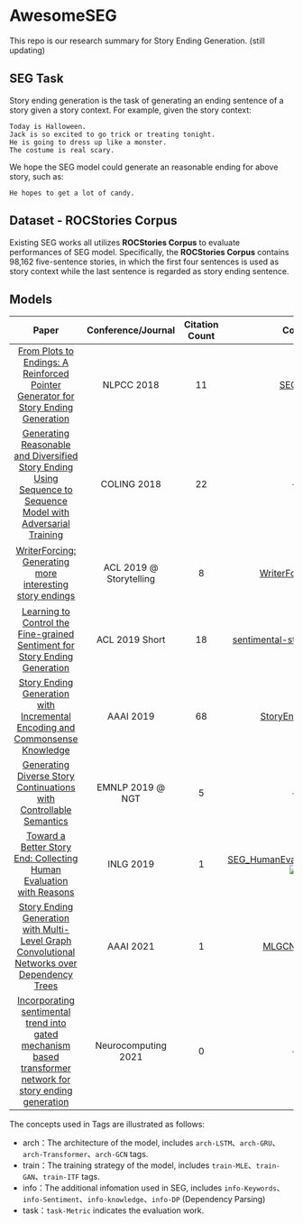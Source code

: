 # AwesomeSEG
This repo is our research summary for Story Ending Generation. (still updating)

## SEG Task
Story ending generation is the task of generating an ending sentence of a story given a story context. For example, given the story context:
```
Today is Halloween. 
Jack is so excited to go trick or treating tonight.
He is going to dress up like a monster.
The costume is real scary.
```
We hope the SEG model could generate an reasonable ending for above story, such as:  
```
He hopes to get a lot of candy.
```

## Dataset - ROCStories Corpus
Existing SEG works all utilizes **ROCStories Corpus** to evaluate performances of SEG model. Specifically, the **ROCStories Corpus** contains 98,162 five-sentence stories, in which the first four sentences is used as story context while the last sentence is regarded as story ending sentence.

## Models
| Paper | Conference/Journal | Citation Count | Code | Tags |
| :--: | :--: | :--: | :--: | :--: |
| [From Plots to Endings: A Reinforced Pointer Generator for Story Ending Generation](https://arxiv.org/abs/1901.03459) | NLPCC 2018 | 11 | [SEG](https://github.com/blcunlp/SEG) ![](https://img.shields.io/github/stars/blcunlp/SEG.svg?style=social) |`arch-LSTM`、`train-MLE`|
| [Generating Reasonable and Diversified Story Ending Using Sequence to Sequence Model with Adversarial Training](https://aclanthology.org/C18-1088/) | COLING 2018 | 22 | - | `arch-LSTM`、`train-GAN`、`train-MLE` |
| [WriterForcing: Generating more interesting story endings](https://aclanthology.org/W19-3413/) | ACL 2019 @ Storytelling | 8 | [WriterForcing](https://github.com/witerforcing/WriterForcing) ![](https://img.shields.io/github/stars/witerforcing/WriterForcing.svg?style=social) | `arch-GRU`、`info-Keywords`、`train-MLE`、`train-ITF` |
| [Learning to Control the Fine-grained Sentiment for Story Ending Generation](https://aclanthology.org/P19-1603/) | ACL 2019 Short | 18 | [sentimental-story-ending](https://github.com/Hunter-DDM/sentimental-story-ending) ![](https://img.shields.io/github/stars/Hunter-DDM/sentimental-story-ending.svg?style=social) | `arch-LSTM`、`info-Sentiment`、`train-MLE` |
| [Story Ending Generation with Incremental Encoding and Commonsense Knowledge](https://arxiv.org/abs/1808.10113) | AAAI 2019 | 68 | [StoryEndGen](https://github.com/JianGuanTHU/StoryEndGen) ![](https://img.shields.io/github/stars/JianGuanTHU/StoryEndGen.svg?style=social) | `arch-LSTM`、`info-knowledge`、`train-MLE` |
| [Generating Diverse Story Continuations with Controllable Semantics](https://aclanthology.org/D19-5605/) | EMNLP 2019 @ NGT | 5 | - | `arch-LSTM`、`info-Controllable`、`train-MLE` |
| [Toward a Better Story End: Collecting Human Evaluation with Reasons](https://aclanthology.org/W19-8646/) | INLG 2019 | 1 | [SEG_HumanEvaluationReasons](https://github.com/mil-tokyo/SEG_HumanEvaluationReasons) ![](https://img.shields.io/github/stars/mil-tokyo/SEG_HumanEvaluationReasons.svg?style=social) | `task-Metric`、`train-MLE` |
| [Story Ending Generation with Multi-Level Graph Convolutional Networks over Dependency Trees](https://ojs.aaai.org/index.php/AAAI/article/view/17545) | AAAI 2021 | 1 | [MLGCN-DP](https://github.com/VISLANG-Lab/MLGCN-DP) ![](https://img.shields.io/github/stars/VISLANG-Lab/MLGCN-DP.svg?style=social) | `arch-LSTM`、`arch-GCN`、`info-DP`、`train-MLE` |
| [Incorporating sentimental trend into gated mechanism based transformer network for story ending generation](https://www.sciencedirect.com/science/article/abs/pii/S0925231221000618) | Neurocomputing 2021 | 0 | - |`arch-Transformer`、`info-Sentiment`、`train-MLE` |

The concepts used in Tags are illustrated as follows:  
- arch：The architecture of the model, includes `arch-LSTM`、`arch-GRU`、`arch-Transformer`、`arch-GCN` tags.
- train：The training strategy of the model, includes `train-MLE`、`train-GAN`、`train-ITF` tags.
- info：The additional infomation used in SEG, includes `info-Keywords`、`info-Sentiment`、`info-knowledge`、`info-DP` (Dependency Parsing) 
- task：`task-Metric` indicates the evaluation work.
